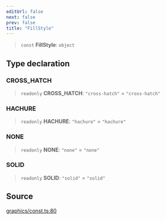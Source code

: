 ```yaml
---
editUrl: false
next: false
prev: false
title: "FillStyle"
---
```


> `const` **FillStyle**: `object`

## Type declaration

### CROSS\_HATCH

> `readonly` **CROSS\_HATCH**: `"cross-hatch"` = `"cross-hatch"`

### HACHURE

> `readonly` **HACHURE**: `"hachure"` = `"hachure"`

### NONE

> `readonly` **NONE**: `"none"` = `"none"`

### SOLID

> `readonly` **SOLID**: `"solid"` = `"solid"`

## Source

[graphics/const.ts:80](https://github.com/dgmjs/dgmjs/blob/6298c851d69b83f472385d1ebb3c937ddb56985d/packages/core/src/graphics/const.ts#L80)

